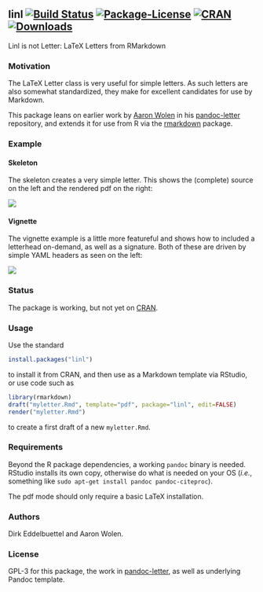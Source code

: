 ## linl [![Build Status](https://travis-ci.org/eddelbuettel/linl.svg)](https://travis-ci.org/eddelbuettel/linl) [![Package-License](http://img.shields.io/badge/license-GPL--3-brightgreen.svg?style=flat)](http://www.gnu.org/licenses/gpl-3.0.html) [![CRAN](http://www.r-pkg.org/badges/version/linl)](https://cran.r-project.org/package=linl) [![Downloads](http://cranlogs.r-pkg.org/badges/linl?color=brightgreen)](http://www.r-pkg.org/pkg/linl)

Linl is not Letter: LaTeX Letters from RMarkdown

### Motivation

The LaTeX Letter class is very useful for simple letters.  As such
letters are also somewhat standardized, they make for excellent
candidates for use by Markdown.

This package leans on earlier work by [Aaron Wolen](http://aaronwolen.com/) in his
[pandoc-letter](https://github.com/aaronwolen/pandoc-letter) repository, and extends it for use from
R via the [rmarkdown](https://cran.r-project.org/package=rmarkdown) package.

### Example

#### Skeleton

The skeleton creates a very simple letter.  This shows the (complete) source on the left and the
rendered pdf on the right:

![](https://eddelbuettel.github.io/linl/skeleton.png)

#### Vignette

The vignette example is a little more featureful and shows how to included a letterhead on-demand,
as well as a signature.  Both of these are driven by simple YAML headers as seen on the left:

![](https://eddelbuettel.github.io/linl/vignette.png)

### Status

The package is working, but not yet on [CRAN](https://cran.r-project.org/).

### Usage 

Use the standard 

```r
install.packages("linl")
```

to install it from CRAN, and then use as a Markdown template via RStudio, or use code such as

```r
library(rmarkdown)
draft("myletter.Rmd", template="pdf", package="linl", edit=FALSE)
render("myletter.Rmd")
```

to create a first draft of a new `myletter.Rmd`.

### Requirements

Beyond the R package dependencies, a working `pandoc` binary is needed. RStudio installs
its own copy, otherwise do what is needed on your OS (_i.e._, something like `sudo apt-get
install pandoc pandoc-citeproc`).

The pdf mode should only require a basic LaTeX installation.

### Authors

Dirk Eddelbuettel and Aaron Wolen.

### License

GPL-3 for this package, the work in [pandoc-letter](https://github.com/aaronwolen/pandoc-letter), 
as well as underlying Pandoc template.
